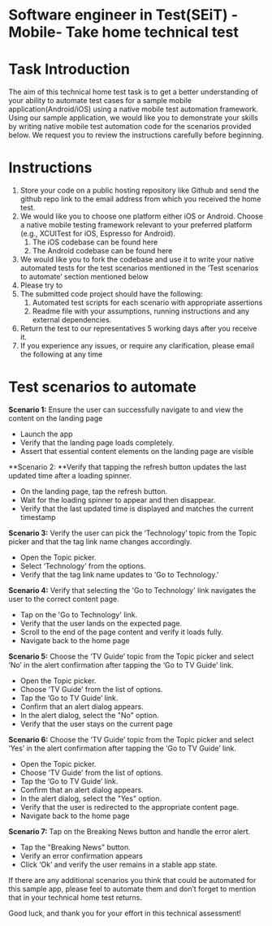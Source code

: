 # Software engineer in Test(SEiT) - Mobile- Take home technical test

# Task Introduction

The aim of this technical home test task is to get a better understanding of your ability to automate test cases for a sample mobile application(Android/iOS) using a native mobile test automation framework. Using our sample application, we would like you to demonstrate your skills by writing native mobile test automation code for the scenarios provided below. We request you to review the instructions carefully before beginning.

# Instructions
1. Store your code on a public hosting repository like Github and send the github repo link to the email address from which you received the home test.
2. We would like you to choose one platform either iOS or Android. Choose a native mobile testing framework relevant to your preferred platform (e.g., XCUITest for iOS, Espresso for Android).
    1. The iOS codebase can be found here
    2. The Android codebase can be found here
3. We would like you to fork the codebase and use it to write your native automated tests for the test scenarios mentioned in the ‘Test scenarios to automate’ section mentioned below
4. Please try to 
5. The submitted code project should have the following:
    1. Automated test scripts for each scenario with appropriate assertions
    2. Readme file with your assumptions, running instructions and any external dependencies.
6. Return the test to our representatives 5 working days after you receive it.
7. If you experience any issues, or require any clarification, please email the following at any time <email addresses>


# Test scenarios to automate

**Scenario 1:** Ensure the user can successfully navigate to and view the content on the landing page

- Launch the app
- Verify that the landing page loads completely.
- Assert that essential content elements on the landing page are visible

**Scenario 2: **Verify that tapping the refresh button updates the last updated time after a loading spinner.

- On the landing page, tap the refresh button.
- Wait for the loading spinner to appear and then disappear.
- Verify that the last updated time is displayed and matches the current timestamp

**Scenario 3:** Verify the user can pick the ‘Technology’ topic from the Topic picker and that the tag link name changes accordingly.

- Open the Topic picker.
- Select ‘Technology’ from the options.
- Verify that the tag link name updates to ‘Go to Technology.’

**Scenario 4:** Verify that selecting the 'Go to Technology' link navigates the user to the correct content page.

- Tap on the 'Go to Technology' link.
- Verify that the user lands on the expected page.
- Scroll to the end of the page content and verify it loads fully.
- Navigate back to the home page

**Scenario 5:** Choose the ‘TV Guide’ topic from the Topic picker and select ‘No’ in the alert confirmation after tapping the ‘Go to TV Guide’ link.

- Open the Topic picker.
- Choose ‘TV Guide’ from the list of options.
- Tap the ‘Go to TV Guide’ link.
- Confirm that an alert dialog appears.
- In the alert dialog, select the "No" option.
- Verify that the user stays on the current page

**Scenario 6:** Choose the ‘TV Guide’ topic from the Topic picker and select ‘Yes’ in the alert confirmation after tapping the ‘Go to TV Guide’ link.

- Open the Topic picker.
- Choose ‘TV Guide’ from the list of options.
- Tap the ‘Go to TV Guide’ link.
- Confirm that an alert dialog appears.
- In the alert dialog, select the "Yes" option.
- Verify that the user is redirected to the appropriate content page.
- Navigate back to the home page

**Scenario 7:** Tap on the Breaking News button and handle the error alert.

- Tap the "Breaking News" button.
- Verify an error confirmation appears 
- Click ‘Ok’ and verify the user remains in a stable app state.

If there are any additional scenarios you think that could be automated for this sample app, please feel to automate them and don’t forget to mention that in your technical home test returns.

Good luck, and thank you for your effort in this technical assessment!

